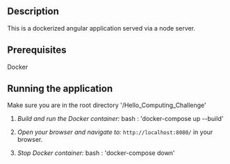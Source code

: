 ## Description
This is a dockerized angular application served via a node server.

## Prerequisites
Docker

## Running the application
Make sure you are in the root directory '/Hello_Computing_Challenge'

1. *Build and run the Docker container:*
bash : 'docker-compose up --build'

2. *Open your browser and navigate to:* `http://localhost:8080/` in your browser.

1. *Stop Docker container:*
bash : 'docker-compose down'